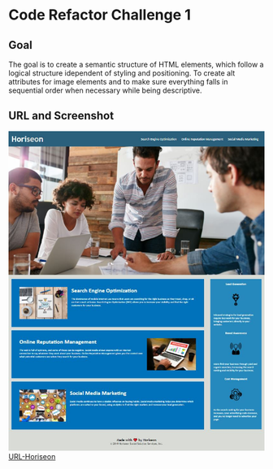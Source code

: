 # Code Refactor Challenge 1

## Goal
The goal is to create a semantic structure of HTML elements, which follow a logical structure idependent of styling and positioning.  To create alt attributes for image elements and to make sure everything falls in sequential order when necessary while being descriptive. 
## URL and Screenshot
![Screenshot](https://github.com/JoeHertig/code-refactor/blob/main/Develop/assets/images/Screenshot.JPG)
[URL-Horiseon](file:///C:/Users/Joe/Desktop/projects/challenge/code-refactor/Develop/index.html)
